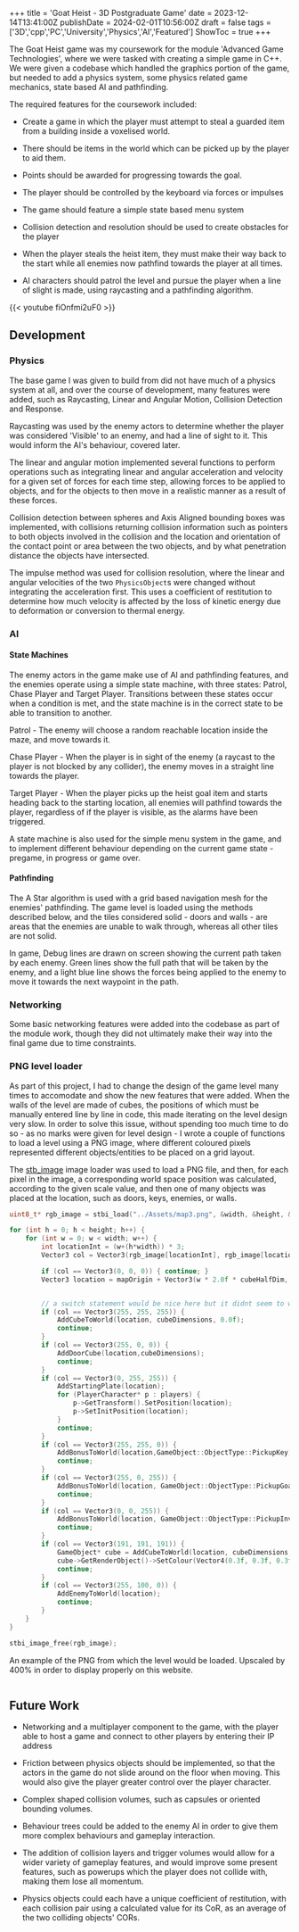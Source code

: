 +++
title = 'Goat Heist - 3D Postgraduate Game'
date = 2023-12-14T13:41:00Z
publishDate = 2024-02-01T10:56:00Z
draft = false
tags = ['3D','cpp','PC','University','Physics','AI','Featured']
ShowToc = true
+++

 The Goat Heist game was my coursework for the module 'Advanced Game Technologies', where we were tasked with creating a simple game in C++. We were given a codebase which handled the graphics portion of the game, but needed to add a physics system, some physics related game mechanics, state based AI and pathfinding.

The required features for the coursework included:

- Create a game in which the player must attempt to steal a guarded item from a building inside a voxelised world.

- There should be items in the world which can be picked up by the player to aid them.

- Points should be awarded for progressing towards the goal.

- The player should be controlled by the keyboard via forces or impulses

- The game should feature a simple state based menu system

- Collision detection and resolution should be used to create obstacles for the player

- When the player steals the heist item, they must make their way back to the start while all enemies now pathfind towards the player at all times.

- AI characters should patrol the level and pursue the player when a line of slight is made, using raycasting and a pathfinding algorithm.

{{< youtube fiOnfmi2uF0 >}}

## Development

### Physics

The base game I was given to build from did not have much of a physics system at all, and over the course of development, many features were added, such as Raycasting, Linear and Angular Motion, Collision Detection and Response.

Raycasting was used by the enemy actors to determine whether the player was considered 'Visible' to an enemy, and had a line of sight to it. This would inform the AI's behaviour, covered later.

The linear and angular motion implemented several functions to perform operations such as integrating linear and angular acceleration and velocity for a given set of forces for each time step, allowing forces to be applied to objects, and for the objects to then move in a realistic manner as a result of these forces.

Collision detection between spheres and Axis Aligned bounding boxes was implemented, with collisions returning collision information such as pointers to both objects involved in the collision and the location and orientation of the contact point or area between the two objects, and by what penetration distance the objects have intersected.

The impulse method was used for collision resolution, where the linear and angular velocities of the two `PhysicsObject`s were changed without integrating the acceleration first. This uses a coefficient of restitution to determine how much velocity is affected by the loss of kinetic energy due to deformation or conversion to thermal energy.

### AI

#### State Machines

The enemy actors in the game make use of AI and pathfinding features, and the enemies operate using a simple state machine, with three states: Patrol, Chase Player and Target Player. Transitions between these states occur when a condition is met, and the state machine is in the correct state to be able to transition to another.

Patrol - The enemy will choose a random reachable location inside the maze, and move towards it.

Chase Player - When the player is in sight of the enemy (a raycast to the player is not blocked by any collider), the enemy moves in a straight line towards the player.

Target Player - When the player picks up the heist goal item and starts heading back to the starting location, all enemies will pathfind towards the player, regardless of if the player is visible, as the alarms have been triggered. 

A state machine is also used for the simple menu system in the game, and to implement different behaviour depending on the current game state - pregame, in progress or game over.

#### Pathfinding

The A Star algorithm is used with a grid based navigation mesh for the enemies' pathfinding. The game level is loaded using the methods described below, and the tiles considered solid - doors and walls - are areas that the enemies are unable to walk through, whereas all other tiles are not solid.

In game, Debug lines are drawn on screen showing the current path taken by each enemy. Green lines show the full path that will be taken by the enemy, and a light blue line shows the forces being applied to the enemy to move it towards the next waypoint in the path.

### Networking

Some basic networking features were added into the codebase as part of the module work, though they did not ultimately make their way into the final game due to time constraints.

### PNG level loader

As part of this project, I had to change the design of the game level many times to accomodate and show the new features that were added. When the walls of the level are made of cubes, the positions of which must be manually entered line by line in code, this made iterating on the level design very slow.  In order to solve this issue, without spending too much time to do so - as no marks were given for level design - I wrote a couple of functions to load a level using a PNG image, where different coloured pixels represented different objects/entities to be placed on a grid layout.

The [stb_image](http://nothings.org/stb/) image loader was used to load a PNG file, and then, for each pixel in the image, a corresponding world space position was calculated, according to the given scale value, and then one of many objects was placed at the location, such as doors, keys, enemies, or walls.

```cpp
uint8_t* rgb_image = stbi_load("../Assets/map3.png", &width, &height, &bpp, 3);

for (int h = 0; h < height; h++) {
    for (int w = 0; w < width; w++) {
        int locationInt = (w+(h*width)) * 3;
        Vector3 col = Vector3(rgb_image[locationInt], rgb_image[locationInt + 1], rgb_image[locationInt + 2]);

        if (col == Vector3(0, 0, 0)) { continue; }
        Vector3 location = mapOrigin + Vector3(w * 2.0f * cubeHalfDim, 0, h * 2.0f * cubeHalfDim);


        // a switch statement would be nice here but it didnt seem to want to work with vector3s
        if (col == Vector3(255, 255, 255)) {
            AddCubeToWorld(location, cubeDimensions, 0.0f);
            continue;
        }
        if (col == Vector3(255, 0, 0)) {
            AddDoorCube(location,cubeDimensions);
            continue;
        }
        if (col == Vector3(0, 255, 255)) {
            AddStartingPlate(location);
            for (PlayerCharacter* p : players) {
                p->GetTransform().SetPosition(location);
                p->SetInitPosition(location);
            }
            continue;
        }
        if (col == Vector3(255, 255, 0)) {
            AddBonusToWorld(location,GameObject::ObjectType::PickupKey);
            continue;
        }
        if (col == Vector3(255, 0, 255)) {
            AddBonusToWorld(location, GameObject::ObjectType::PickupGoal);
            continue;
        }
        if (col == Vector3(0, 0, 255)) {
            AddBonusToWorld(location, GameObject::ObjectType::PickupInvisibility);
            continue;
        }
        if (col == Vector3(191, 191, 191)) {
            GameObject* cube = AddCubeToWorld(location, cubeDimensions, 2.0f);
            cube->GetRenderObject()->SetColour(Vector4(0.3f, 0.3f, 0.3f,1));
            continue;
        }
        if (col == Vector3(255, 100, 0)) {
            AddEnemyToWorld(location);
            continue;
        }
    }
}

stbi_image_free(rgb_image);
```

An example of the PNG from which the level would be loaded. Upscaled by 400% in order to display properly on this website.

<img title="" src="https://imgur.com/I8HWIpX" alt="">

## Future Work

- Networking and a multiplayer component to the game, with the player able to host a game and connect to other players by entering their IP address

- Friction between physics objects should be implemented, so that the actors in the game do not slide around on the floor when moving. This would also give the player greater control over the player character.

- Complex shaped collision volumes, such as capsules or oriented bounding volumes.

- Behaviour trees could be added to the enemy AI in order to give them more complex behaviours and gameplay interaction.

- The addition of collision layers and trigger volumes would allow for a wider variety of gameplay features, and would improve some present features, such as powerups which the player does not collide with, making them lose all momentum.

- Physics objects could each have a unique coefficient of restitution, with each collision pair using a calculated value for its CoR, as an average of the two colliding objects' CORs.

### 
